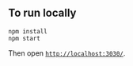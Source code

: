 ## To run locally

```
npm install
npm start
```

Then open [`http://localhost:3030/`](http://localhost:3030/).
